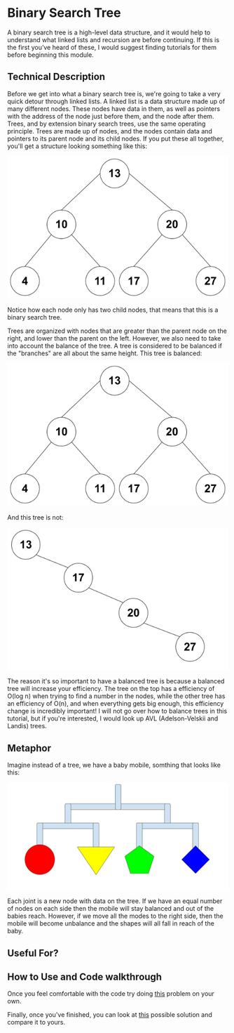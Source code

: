 # Binary Search Tree

A binary search tree is a high-level data structure, and it would help to understand what linked lists and recursion are before continuing. If this is the first you’ve heard of these, I would suggest finding tutorials for them before beginning this module.

## Technical Description

Before we get into what a binary search tree is, we're going to take a very quick detour through linked lists. A linked list is a data structure made up of many different nodes. These nodes have data in them, as well as pointers with the address of the node just before them, and the node after them. Trees, and by extension binary search trees, use the same operating principle. Trees are made up of nodes, and the nodes contain data and pointers to its parent node and its child nodes. If you put these all together, you'll get a structure looking something like this:

![](/assets/tree_example.png)

Notice how each node only has two child nodes, that means that this is a binary search tree. 

Trees are organized with nodes that are greater than the parent node on the right, and lower than the parent on the left. However, we also need to take into account the balance of the tree. A tree is considered to be balanced if the "branches" are all about the same height. This tree is balanced:

![](/assets/tree_example.png)

And this tree is not:

![](/assets/unbalanced.png)

The reason it's so important to have a balanced tree is because a balanced tree will increase your efficiency. The tree on the top has a efficiency of O(log n) when trying to find a number in the nodes, while the other tree has an efficiency of O(n), and when everything gets big enough, this efficiency change is incredibly important! I will not go over how to balance trees in this tutorial, but if you're interested, I would look up AVL (Adelson-Velskii and Landis) trees.

## Metaphor

Imagine instead of a tree, we have a baby mobile, somthing that looks like this:

![](/assets/tree_baby_mobile.png)

Each joint is a new node with data on the tree. If we have an equal number of nodes on each side then the mobile will stay balanced and out of the babies reach. However, if we move all the modes to the right side, then the mobile will become unbalance and the shapes will all fall in reach of the baby.

## Useful For?

## How to Use and Code walkthrough

Once you feel comfortable with the code try doing [this](tree_problem.py) problem on your own.

Finally, once you've finished, you can look at [this](tree_solution.py) possible solution and compare it to yours.